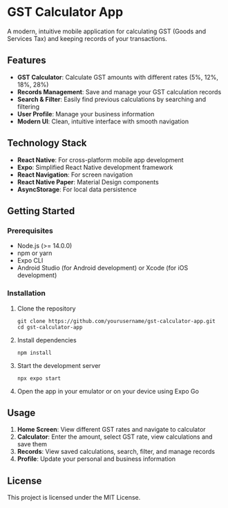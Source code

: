 # GST Calculator App

A modern, intuitive mobile application for calculating GST (Goods and Services Tax) and keeping records of your transactions.

## Features

- **GST Calculator**: Calculate GST amounts with different rates (5%, 12%, 18%, 28%)
- **Records Management**: Save and manage your GST calculation records
- **Search & Filter**: Easily find previous calculations by searching and filtering
- **User Profile**: Manage your business information
- **Modern UI**: Clean, intuitive interface with smooth navigation

## Technology Stack

- **React Native**: For cross-platform mobile app development
- **Expo**: Simplified React Native development framework
- **React Navigation**: For screen navigation
- **React Native Paper**: Material Design components
- **AsyncStorage**: For local data persistence

## Getting Started

### Prerequisites

- Node.js (>= 14.0.0)
- npm or yarn
- Expo CLI
- Android Studio (for Android development) or Xcode (for iOS development)

### Installation

1. Clone the repository
   ```
   git clone https://github.com/yourusername/gst-calculator-app.git
   cd gst-calculator-app
   ```

2. Install dependencies
   ```
   npm install
   ```

3. Start the development server
   ```
   npx expo start
   ```

4. Open the app in your emulator or on your device using Expo Go

## Usage

1. **Home Screen**: View different GST rates and navigate to calculator
2. **Calculator**: Enter the amount, select GST rate, view calculations and save them
3. **Records**: View saved calculations, search, filter, and manage records
4. **Profile**: Update your personal and business information

## License

This project is licensed under the MIT License.
